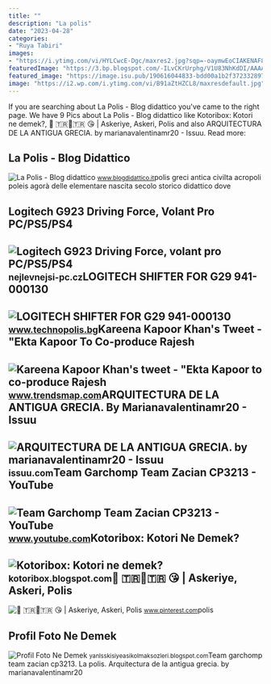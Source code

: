 ```yaml
---
title: ""
description: "La polis"
date: "2023-04-28"
categories:
- "Ruya Tabiri"
images:
- "https://i.ytimg.com/vi/HYLCwcE-Dgc/maxres2.jpg?sqp=-oaymwEoCIAKENAF8quKqQMcGADwAQH4AYwCgALgA4oCDAgAEAEYRSBHKGUwDw==&amp;rs=AOn4CLC_ulBvmvqa2cf2uT56Qfk3FCYaDA"
featuredImage: "https://3.bp.blogspot.com/-ILvCKrUrphg/V1U83NhKdDI/AAAAAAAAACk/xFBUlv1lik8QMzARqvfO4Bb5r2f8-SjZACLcB/s1600/tumblr_o6ypjmMSN41rnx42io1_500.jpg"
featured_image: "https://image.isu.pub/190616044833-bdd00a1b2f3723328970140be45ea269/jpg/page_1.jpg"
image: "https://i2.wp.com/i.ytimg.com/vi/B91aZtHZCL8/maxresdefault.jpg"
---
```


If you are searching about La Polis - Blog didattico you've came to the right page. We have 9 Pics about La Polis - Blog didattico like Kotoribox: Kotori ne demek?, 🤗 ️🇹🇷🐺🇹🇷 ️😘 | Askeriye, Askeri, Polis and also ARQUITECTURA DE LA ANTIGUA GRECIA. by marianavalentinamr20 - Issuu. Read more:

La Polis - Blog Didattico
-------------------------

 ![La Polis - Blog didattico](http://www.blogdidattico.it/wp-content/uploads/2020/02/ACROPOLI.jpg) <small>www.blogdidattico.it</small>polis greci antica civilta acropoli poleis agorà delle elementare nascita secolo storico didattico dove

Logitech G923 Driving Force, Volant Pro PC/PS5/PS4
--------------------------------------------------

 ![Logitech G923 Driving Force, volant pro PC/PS5/PS4](https://nejlevnejsi-pc.cz/2975-large_default/logitech-g923-driving-force-volant-pro-pcps5ps4.jpg) <small>nejlevnejsi-pc.cz</small>LOGITECH SHIFTER FOR G29 941-000130
-----------------------------------

 ![LOGITECH SHIFTER FOR G29 941-000130](https://www.technopolis.bg/medias/sys_master/h56/hee/17480425865246.jpg) <small>www.technopolis.bg</small>Kareena Kapoor Khan's Tweet - "Ekta Kapoor To Co-produce Rajesh
---------------------------------------------------------------

 ![Kareena Kapoor Khan's tweet - "Ekta Kapoor to co-produce Rajesh](https://pbs.twimg.com/media/Fcyada8X0AANSFu.jpg) <small>www.trendsmap.com</small>ARQUITECTURA DE LA ANTIGUA GRECIA. By Marianavalentinamr20 - Issuu
------------------------------------------------------------------

 ![ARQUITECTURA DE LA ANTIGUA GRECIA. by marianavalentinamr20 - Issuu](https://image.isu.pub/190616044833-bdd00a1b2f3723328970140be45ea269/jpg/page_1.jpg) <small>issuu.com</small>Team Garchomp Team Zacian CP3213 - YouTube
------------------------------------------

 ![Team Garchomp Team Zacian CP3213 - YouTube](https://i.ytimg.com/vi/HYLCwcE-Dgc/maxres2.jpg?sqp=-oaymwEoCIAKENAF8quKqQMcGADwAQH4AYwCgALgA4oCDAgAEAEYRSBHKGUwDw==&rs=AOn4CLC_ulBvmvqa2cf2uT56Qfk3FCYaDA) <small>www.youtube.com</small>Kotoribox: Kotori Ne Demek?
---------------------------

 ![Kotoribox: Kotori ne demek?](https://3.bp.blogspot.com/-ILvCKrUrphg/V1U83NhKdDI/AAAAAAAAACk/xFBUlv1lik8QMzARqvfO4Bb5r2f8-SjZACLcB/s1600/tumblr_o6ypjmMSN41rnx42io1_500.jpg) <small>kotoribox.blogspot.com</small>🤗 ️🇹🇷🐺🇹🇷 ️😘 | Askeriye, Askeri, Polis
-------------------------------------

 ![🤗 ️🇹🇷🐺🇹🇷 ️😘 | Askeriye, Askeri, Polis](https://i.pinimg.com/originals/ae/06/b2/ae06b2b090c5478ffcd9ab1f39c78fe3.jpg) <small>www.pinterest.com</small>polis

Profil Foto Ne Demek
--------------------

 ![Profil Foto Ne Demek](https://i2.wp.com/i.ytimg.com/vi/B91aZtHZCL8/maxresdefault.jpg) <small>yanlsskisiyeasikolmaksozleri.blogspot.com</small>Team garchomp team zacian cp3213. La polis. Arquitectura de la antigua grecia. by marianavalentinamr20
